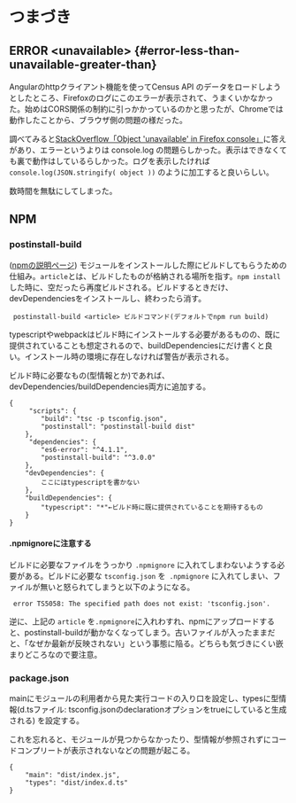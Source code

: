 # つまづき

## ERROR &lt;unavailable&gt; {#error-less-than-unavailable-greater-than}

Angularのhttpクライアント機能を使ってCensus API のデータをロードしようとしたところ、Firefoxのログにこのエラーが表示されて、うまくいかなかった。始めはCORS関係の制約に引っかかっているのかと思ったが、Chromeでは動作したことから、ブラウザ側の問題の様だった。

調べてみると[StackOverflow「Object 'unavailable' in Firefox console」](https://stackoverflow.com/questions/45373290/object-unavailable-in-firefox-console)に答えがあり、エラーというよりは console.log の問題らしかった。表示はできなくても裏で動作はしているらしかった。ログを表示したければ`console.log(JSON.stringify( object ))` のように加工すると良いらしい。

数時間を無駄にしてしまった。

## NPM

### postinstall-build

\([npmの説明ページ](https://www.npmjs.com/package/postinstall-build#what-does-it-do)\) モジュールをインストールした際にビルドしてもらうための仕組み。`article`とは、ビルドしたものが格納される場所を指す。`npm install` した時に、空だったら再度ビルドされる。ビルドするときだけ、devDependenciesをインストールし、終わったら消す。

```text
 postinstall-build <article> ビルドコマンド(デフォルトでnpm run build)
```

typescriptやwebpackはビルド時にインストールする必要があるものの、既に提供されていることも想定されるので、buildDependenciesにだけ書くと良い。インストール時の環境に存在しなければ警告が表示される。

ビルド時に必要なもの\(型情報とか\)であれば、devDependencies/buildDependencies両方に追加する。

```text
{
 	 "scripts": {
 	 	"build": "tsc -p tsconfig.json",
  	  	"postinstall": "postinstall-build dist"
	},
 	 "dependencies": {
  	 	"es6-error": "^4.1.1",
  	 	"postinstall-build": "^3.0.0"
  	},
  	"devDependencies": {
        ここにはtypescriptを書かない
    },
    "buildDependencies": {
		"typescript": "*"←ビルド時に既に提供されていることを期待するもの
    }
}

```

#### .npmignoreに注意する

ビルドに必要なファイルをうっかり `.npmignore` に入れてしまわないようする必要がある。ビルドに必要な `tsconfig.json` を` .npmignore` に入れてしまい、ファイルが無いと怒られてしまうと以下のようになる。

```text
 error TS5058: The specified path does not exist: 'tsconfig.json'.
```

逆に、上記の `article` を`.npmignore`に入れわすれ、npmにアップロードすると、postinstall-buildが動かなくなってしまう。古いファイルが入ったままだと、「なぜか最新が反映されない」という事態に陥る。どちらも気づきにくい嵌まりどころなので要注意。

### package.json

 mainにモジュールの利用者から見た実行コードの入り口を設定し、typesに型情報\(d.tsファイル: tsconfig.jsonのdeclarationオプションをtrueにしていると生成される\) を設定する。

これを忘れると、モジュールが見つからなかったり、型情報が参照されずにコードコンプリートが表示されないなどの問題が起こる。

```text
{
 	"main": "dist/index.js",
    "types": "dist/index.d.ts"
}
```

